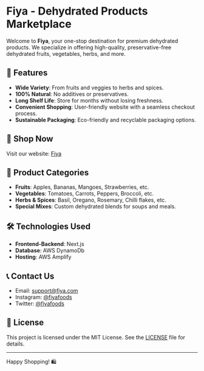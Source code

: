# Fiya - Dehydrated Products Marketplace

Welcome to **Fiya**, your one-stop destination for premium dehydrated products. We specialize in offering high-quality, preservative-free dehydrated fruits, vegetables, herbs, and more.

## 🌟 Features

- **Wide Variety**: From fruits and veggies to herbs and spices.
- **100% Natural**: No additives or preservatives.
- **Long Shelf Life**: Store for months without losing freshness.
- **Convenient Shopping**: User-friendly website with a seamless checkout process.
- **Sustainable Packaging**: Eco-friendly and recyclable packaging options.

## 🛒 Shop Now

Visit our website: [Fiya](https://www.fiya.com)

## 📸 Product Categories

- **Fruits**: Apples, Bananas, Mangoes, Strawberries, etc.
- **Vegetables**: Tomatoes, Carrots, Peppers, Broccoli, etc.
- **Herbs & Spices**: Basil, Oregano, Rosemary, Chilli flakes, etc.
- **Special Mixes**: Custom dehydrated blends for soups and meals.


## 🛠️ Technologies Used

- **Frontend-Backend**: Next.js
- **Database**: AWS DynamoDb
- **Hosting**: AWS Amplify

## 📞 Contact Us

- Email: <support@fiya.com>
- Instagram: [@fiyafoods](https://instagram.com/fiyafoods)
- Twitter: [@fiyafoods](https://twitter.com/fiyafoods)

## 📜 License

This project is licensed under the MIT License. See the [LICENSE](LICENSE) file for details.

---

Happy Shopping! 🛍️
